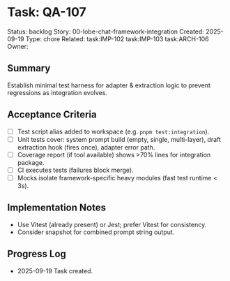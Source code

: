 # Task: QA-107
Status: backlog
Story: 00-lobe-chat-framework-integration
Created: 2025-09-19
Type: chore
Related: task:IMP-102 task:IMP-103 task:ARCH-106
Owner:

## Summary
Establish minimal test harness for adapter & extraction logic to prevent regressions as integration evolves.

## Acceptance Criteria
- [ ] Test script alias added to workspace (e.g. `pnpm test:integration`).
- [ ] Unit tests cover: system prompt build (empty, single, multi-layer), draft extraction hook (fires once), adapter error path.
- [ ] Coverage report (if tool available) shows >70% lines for integration package.
- [ ] CI executes tests (failures block merge).
- [ ] Mocks isolate framework-specific heavy modules (fast test runtime < 3s).

## Implementation Notes
- Use Vitest (already present) or Jest; prefer Vitest for consistency.
- Consider snapshot for combined prompt string output.

## Progress Log
- 2025-09-19 Task created.
